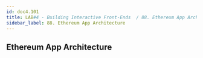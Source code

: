 ```yaml
---
id: doc4.101
title: LAB#4 - Building Interactive Front-Ends  / 88. Ethereum App Architecture
sidebar_label: 88. Ethereum App Architecture
---
```


## Ethereum App Architecture
